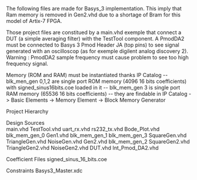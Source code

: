 The following files are made for Basys_3 implementation. 
This imply that Ram memory is removed in Gen2.vhd due to a shortage of Bram for this model of Artix-7 FPGA.


Those project files are constitued by a main.vhd exemple that connect a DUT (a simple averaging filter) with the TestTool component. A PmodDA2 must be connected to Basys 3 Pmod Header JA (top pins)
to see signal generated with an oscilloscop (as for exemple digilent analog discovery 2). Warning : PmodDA2 sample frequency 
must cause problem to see too high frequency signal.
 


Memory (ROM and RAM) must be instantiated thanks IP Catalog
-- blk_men_gen 0,1,2 are single port ROM memory (4096 16 bits coefficients) with signed_sinus16bits.coe loaded in it
-- blk_mem_gen 3 is single port RAM memory (65536 16 bits coefficients)
-- they are findable in IP Catalog -> Basic Elements -> Memory Element -> Block Memory Generator 

Project Hierarchy

Design Sources	
	main.vhd
		TestTool.vhd
			uart_rx.vhd
			rs232_tx.vhd
			Bode_Plot.vhd
				blk_mem_gen_0
			Gen1.vhd
				blk_mem_gen_1
				blk_mem_gen_3
				SquareGen.vhd
				TriangleGen.vhd
				NoiseGen.vhd
			Gen2.vhd
				blk_mem_gen_2
				SquareGen2.vhd
				TriangleGen2.vhd
				NoiseGen2.vhd
		DUT.vhd
		Int_Pmod_DA2.vhd

Coefficient Files
	signed_sinus_16_bits.coe
	
Constraints
	Basys3_Master.xdc
